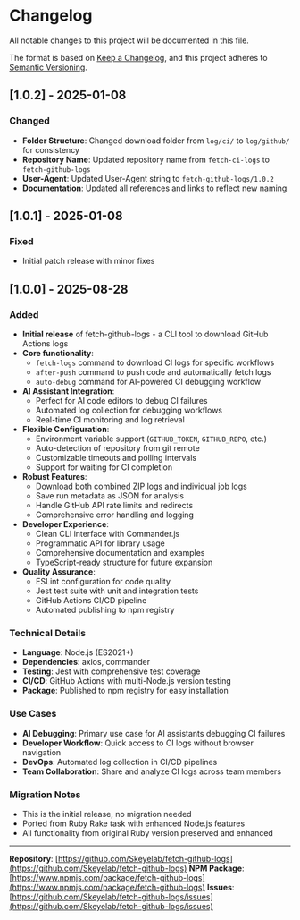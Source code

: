 # Changelog

All notable changes to this project will be documented in this file.

The format is based on [Keep a Changelog](https://keepachangelog.com/en/1.0.0/),
and this project adheres to [Semantic Versioning](https://semver.org/spec/v2.0.0.html).

## [1.0.2] - 2025-01-08

### Changed
- **Folder Structure**: Changed download folder from `log/ci/` to `log/github/` for consistency
- **Repository Name**: Updated repository name from `fetch-ci-logs` to `fetch-github-logs`
- **User-Agent**: Updated User-Agent string to `fetch-github-logs/1.0.2`
- **Documentation**: Updated all references and links to reflect new naming

## [1.0.1] - 2025-01-08

### Fixed
- Initial patch release with minor fixes

## [1.0.0] - 2025-08-28

### Added
- **Initial release** of fetch-github-logs - a CLI tool to download GitHub Actions logs
- **Core functionality**:
  - `fetch-logs` command to download CI logs for specific workflows
  - `after-push` command to push code and automatically fetch logs
  - `auto-debug` command for AI-powered CI debugging workflow
- **AI Assistant Integration**:
  - Perfect for AI code editors to debug CI failures
  - Automated log collection for debugging workflows
  - Real-time CI monitoring and log retrieval
- **Flexible Configuration**:
  - Environment variable support (`GITHUB_TOKEN`, `GITHUB_REPO`, etc.)
  - Auto-detection of repository from git remote
  - Customizable timeouts and polling intervals
  - Support for waiting for CI completion
- **Robust Features**:
  - Download both combined ZIP logs and individual job logs
  - Save run metadata as JSON for analysis
  - Handle GitHub API rate limits and redirects
  - Comprehensive error handling and logging
- **Developer Experience**:
  - Clean CLI interface with Commander.js
  - Programmatic API for library usage
  - Comprehensive documentation and examples
  - TypeScript-ready structure for future expansion
- **Quality Assurance**:
  - ESLint configuration for code quality
  - Jest test suite with unit and integration tests
  - GitHub Actions CI/CD pipeline
  - Automated publishing to npm registry

### Technical Details
- **Language**: Node.js (ES2021+)
- **Dependencies**: axios, commander
- **Testing**: Jest with comprehensive test coverage
- **CI/CD**: GitHub Actions with multi-Node.js version testing
- **Package**: Published to npm registry for easy installation

### Use Cases
- **AI Debugging**: Primary use case for AI assistants debugging CI failures
- **Developer Workflow**: Quick access to CI logs without browser navigation
- **DevOps**: Automated log collection in CI/CD pipelines
- **Team Collaboration**: Share and analyze CI logs across team members

### Migration Notes
- This is the initial release, no migration needed
- Ported from Ruby Rake task with enhanced Node.js features
- All functionality from original Ruby version preserved and enhanced

---

**Repository**: [https://github.com/Skeyelab/fetch-github-logs](https://github.com/Skeyelab/fetch-github-logs)
**NPM Package**: [https://www.npmjs.com/package/fetch-github-logs](https://www.npmjs.com/package/fetch-github-logs)
**Issues**: [https://github.com/Skeyelab/fetch-github-logs/issues](https://github.com/Skeyelab/fetch-github-logs/issues)
